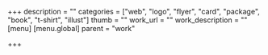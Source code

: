 +++
description = ""
categories = ["web", "logo", "flyer", "card", "package", "book", "t-shirt", "illust"]
thumb = ""
work_url = ""
work_description = ""
[menu]
  [menu.global]
      parent = "work"

+++
